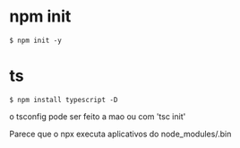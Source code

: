 # npm init

```
$ npm init -y
```
# ts

```
$ npm install typescript -D
```
o tsconfig pode ser feito a mao ou com 'tsc init' 

Parece que o npx executa aplicativos do node_modules/.bin

